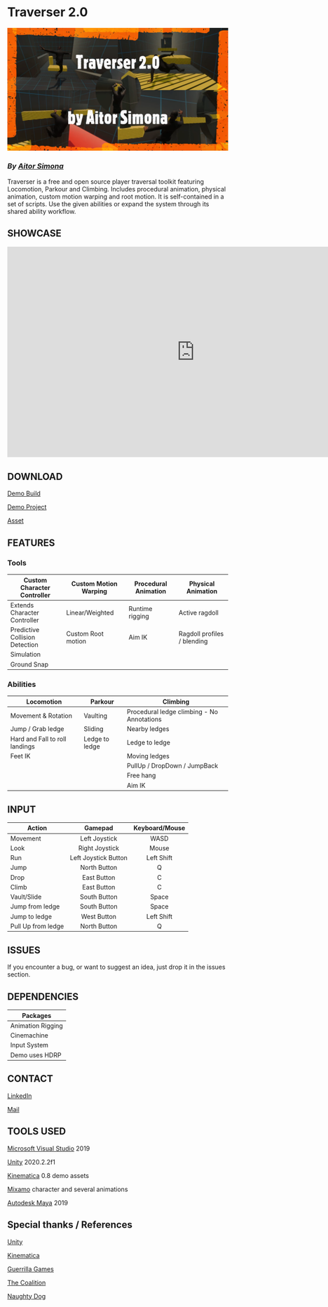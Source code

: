 # Traverser 2.0

![Image](docs/Welcome.PNG)

### *By [Aitor Simona](https://aitorsimona.github.io/)*

Traverser is a free and open source player traversal toolkit featuring Locomotion, Parkour and Climbing. 
Includes procedural animation, physical animation, custom motion warping and root motion. 
It is self-contained in a set of scripts. Use the given abilities or expand the system 
through its shared ability workflow.

## SHOWCASE 

<iframe width="854" height="480" src="https://www.youtube.com/embed/Q-7dArXpln8" title="YouTube video player" frameborder="0" allow="accelerometer; autoplay; clipboard-write; encrypted-media; gyroscope; picture-in-picture" allowfullscreen></iframe>

## DOWNLOAD

[Demo Build](https://github.com/AitorSimona/Traverser/releases/download/2.0/Traverser_v2.0_Demo.zip)

[Demo Project](https://github.com/AitorSimona/Traverser/releases/download/2.0/Traverser_v2.0_DemoProject.zip)

[Asset](https://github.com/AitorSimona/Traverser/releases/download/2.0/Traverser_v2.0_Asset.zip)

## FEATURES 

### Tools 

| Custom Character Controller    | Custom Motion Warping | Procedural Animation | Physical Animation |
| -------------                  | -------------         | -------------        | ------------- |
| Extends Character Controller   | Linear/Weighted       | Runtime rigging      | Active ragdoll |   
| Predictive Collision Detection | Custom Root motion    | Aim IK               | Ragdoll profiles / blending |
| Simulation                     |
| Ground Snap                    |

### Abilities 

| Locomotion                     | Parkour        | Climbing |
| -------------                  | -------------  | ------------- |
| Movement & Rotation            | Vaulting       | Procedural ledge climbing - No Annotations | 
| Jump / Grab ledge              | Sliding        | Nearby ledges |
| Hard and Fall to roll landings | Ledge to ledge | Ledge to ledge |
| Feet IK |                                       | Moving ledges |
|                                |                | PullUp / DropDown / JumpBack |                                                  
|                                |                | Free hang |     
|                                |                | Aim IK |     

## INPUT

| Action        | Gamepad       | Keyboard/Mouse |
| ------------- |:-------------:|:-------------:|
| Movement      | Left Joystick |      WASD     |
| Look          | Right Joystick|     Mouse     |
| Run           | Left Joystick Button | Left Shift  |
| Jump          | North Button  | Q |
| Drop          | East Button | C  |
| Climb         | East Button | C  |
| Vault/Slide   | South Button | Space  |
| Jump from ledge | South Button | Space  |
| Jump to ledge   | West Button | Left Shift  |
| Pull Up from ledge   | North Button | Q |

## ISSUES

If you encounter a bug, or want to suggest an idea, just drop it in the issues section.

## DEPENDENCIES

| Packages    |
| -------------                  |
| Animation Rigging   |
| Cinemachine |
| Input System                     |
| Demo uses HDRP                    |

## CONTACT

[LinkedIn](https://www.linkedin.com/in/aitor-simona-bouzas-aab43817b/)

[Mail](simonaaitor@gmail.com)

## TOOLS USED

[Microsoft Visual Studio](https://visualstudio.microsoft.com/) 2019

[Unity](https://unity.com/) 2020.2.2f1

[Kinematica](https://docs.unity3d.com/Packages/com.unity.kinematica@0.8/manual/index.html) 0.8 demo assets

[Mixamo](https://www.mixamo.com/#/) character and several animations

[Autodesk Maya](https://www.autodesk.com/products/maya/overview) 2019

## Special thanks / References

[Unity](https://unity.com/)

[Kinematica](https://docs.unity3d.com/Packages/com.unity.kinematica@0.8/manual/index.html)

[Guerrilla Games](https://www.youtube.com/watch?v=LrLHsbTK5bM&ab_channel=GDC)

[The Coalition](https://www.gdcvault.com/play/1024219/Motion-Warping-in-Gears-of)

[Naughty Dog](https://www.youtube.com/watch?v=7S-_vuoKgR4&ab_channel=GDC)
